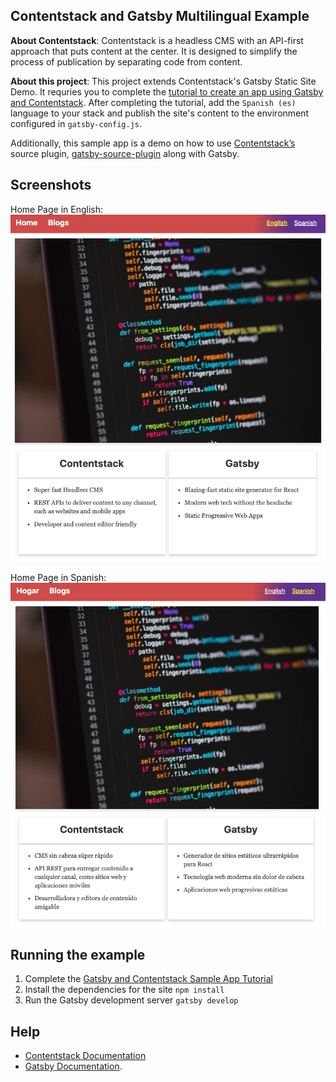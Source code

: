 ## Contentstack and Gatsby Multilingual Example

**About Contentstack**: Contentstack is a headless CMS with an API-first approach that puts content at the center. It is designed to simplify the process of publication by separating code from content.

**About this project**: This project extends Contentstack's Gatsby Static Site Demo. It requries you to complete the [tutorial to create an app using Gatsby and Contentstack](https://www.contentstack.com/docs/developers/sample-apps/build-a-sample-website-using-gatsby-and-contentstack). After completing the tutorial, add the `Spanish (es)` language to your stack and publish the site's content to the environment configured in `gatsby-config.js`.

Additionally, this sample app is a demo on how to use [Contentstack’s](https://www.contentstack.com/docs) source plugin, [gatsby-source-plugin](https://github.com/contentstack/gatsby-source-contentstack) along with Gatsby.

## Screenshots

<p>
  Home Page in English:
  <img src="screenshots/home-english.png" alt="English">
</p>

<p>
  Home Page in Spanish:
  <img src="screenshots/home-spanish.png" alt="Spanish">
</p>

## Running the example
1.  Complete the [Gatsby and Contentstack Sample App Tutorial](https://www.contentstack.com/docs/developers/sample-apps/build-a-sample-website-using-gatsby-and-contentstack)
2.  Install the dependencies for the site `npm install`
3.  Run the Gatsby development server `gatsby develop`

## Help
- [Contentstack Documentation](https://www.contentstack.com/docs)
- [Gatsby Documentation](https://www.gatsbyjs.org/docs/).
